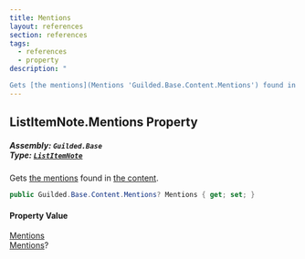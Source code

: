 ```yaml
---
title: Mentions
layout: references
section: references
tags:
  - references
  - property
description: "

Gets [the mentions](Mentions 'Guilded.Base.Content.Mentions') found in [the content](ListItemNote.Content 'Guilded.Base.Content.ListItemNote.Content')."
---
```


## ListItemNote.Mentions Property
##### **Assembly:** `Guilded.Base`<br/>**Type:** [`ListItemNote`](ListItemNote 'Guilded.Base.Content.ListItemNote')

Gets [the mentions](Mentions 'Guilded.Base.Content.Mentions') found in [the content](ListItemNote.Content 'Guilded.Base.Content.ListItemNote.Content').

```csharp
public Guilded.Base.Content.Mentions? Mentions { get; set; }
```

#### Property Value
[Mentions](Mentions 'Guilded.Base.Content.Mentions')  
[Mentions](Mentions 'Guilded.Base.Content.Mentions')?